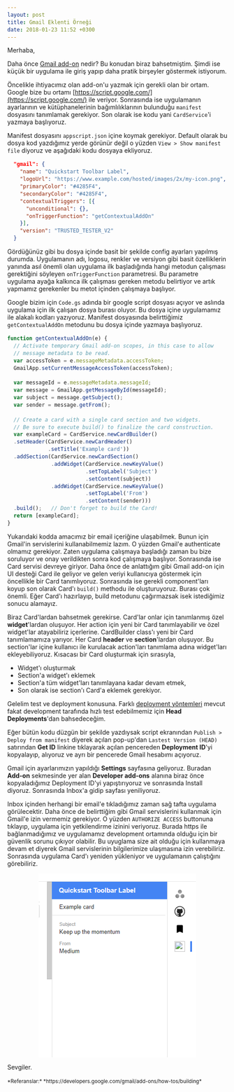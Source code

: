 ```yaml
---
layout: post
title: Gmail Eklenti Örneği
date: 2018-01-23 11:52 +0300
---
```


Merhaba,

Daha önce [Gmail add-on](http://enderahmetyurt.com/2018/01/09/gmail-e-eklenti-yazmak.html) nedir? Bu konudan biraz bahsetmiştim. Şimdi ise küçük bir uygulama ile giriş yapıp daha pratik birşeyler göstermek istiyorum.

Öncelikle ihtiyacımız olan add-on'u yazmak için gerekli olan bir ortam. Google bize bu ortamı [https://script.google.com/](https://script.google.com/) ile veriyor. Sonrasında ise uygulamanın ayarlarının ve kütüphanelerinin bağımlılıklarının bulunduğu ```manifest``` dosyasını tanımlamak gerekiyor. Son olarak ise kodu yani ```CardService```'i yazmaya başlıyoruz.

Manifest dosyasını ```appscript.json``` içine koymak gerekiyor. Default olarak bu dosya kod yazdığımız yerde görünür değil o yüzden ```View > Show manifest file``` diyoruz ve aşağıdaki kodu dosyaya ekliyoruz.

```json
  "gmail": {
    "name": "Quickstart Toolbar Label",
    "logoUrl": "https://www.example.com/hosted/images/2x/my-icon.png",
    "primaryColor": "#4285F4",
    "secondaryColor": "#4285F4",
    "contextualTriggers": [{
      "unconditional": {},
      "onTriggerFunction": "getContextualAddOn"
    }],
    "version": "TRUSTED_TESTER_V2"
  }
```

Gördüğünüz gibi bu dosya içinde basit bir şekilde config ayarları yapılmış durumda. Uygulamanın adı, logosu, renkler ve versiyon gibi basit özelliklerin yanında asıl önemli olan uygulama ilk başladığında hangi metodun çalışması gerektiğini söyleyen ```onTriggerFunction``` parametresi. Bu parametre uygulama ayağa kalkınca ilk çalışması gereken metodu belirtiyor ve artık yapmamız gerekenler bu metot içinden çalışmaya başlıyor.

Google bizim için ```Code.gs``` adında bir google script dosyası açıyor ve aslında uygulama için ilk çalışan dosya burası oluyor. Bu dosya içine uygulamamız ile alakalı kodları yazıyoruz. Manifest dosyasında belirttiğimiz ```getContextualAddOn``` metodunu bu dosya içinde yazmaya başlıyoruz.

```js
function getContextualAddOn(e) {
  // Activate temporary Gmail add-on scopes, in this case to allow
  // message metadata to be read.
  var accessToken = e.messageMetadata.accessToken;
  GmailApp.setCurrentMessageAccessToken(accessToken);
  
  var messageId = e.messageMetadata.messageId;
  var message = GmailApp.getMessageById(messageId);
  var subject = message.getSubject();
  var sender = message.getFrom();
  
  // Create a card with a single card section and two widgets.
  // Be sure to execute build() to finalize the card construction.
  var exampleCard = CardService.newCardBuilder()
  .setHeader(CardService.newCardHeader()
             .setTitle('Example card'))
  .addSection(CardService.newCardSection()
              .addWidget(CardService.newKeyValue()
                         .setTopLabel('Subject')
                         .setContent(subject))
              .addWidget(CardService.newKeyValue()
                         .setTopLabel('From')
                         .setContent(sender)))
  .build();   // Don't forget to build the Card!
  return [exampleCard];
}
```

Yukarıdaki kodda amacımız bir email içeriğine ulaşabilmek. Bunun için Gmail'in servislerini kullanabilmemiz lazım. O yüzden Gmail'e authenticate olmamız gerekiyor. Zaten uygulama çalışmaya başladığı zaman bu bize soruluyor ve onay verildikten sonra kod çalışmaya başlıyor. Sonrasında ise Card servisi devreye giriyor. Daha önce de anlattığım gibi Gmail add-on için UI desteği Card ile geliyor ve gelen veriyi kullanıcıya göstermek için öncellikle bir Card tanımlıyoruz. Sonrasında ise gerekli component'ları koyup son olarak Card'ı ```build()``` methodu ile oluşturuyoruz. Burası çok önemli. Eğer Card'ı hazırlayıp, build metodunu çağırmazsak isek istediğimiz sonucu alamayız.

Biraz Card'lardan bahsetmek gerekirse. Card'lar onlar için tanımlanmış özel **widget**'lardan oluşuyor. Her action için yeni bir Card tanımlayabilir ve özel widget'lar atayabiliriz içerlerine. CardBuilder class'ı yeni bir Card tanımlamamıza yarıyor. Her Card **header** ve **section**'lardan oluşuyor. Bu section'lar içine kullanıcı ile kurulacak action'ları tanımlama adına widget'ları ekleyebiliyoruz. Kısacası bir Card oluşturmak için sırasıyla,

* Widget'ı oluşturmak
* Section'a widget'ı eklemek
* Section'a tüm widget'ları tanımlayana kadar devam etmek,
* Son olarak ise section'ı Card'a eklemek gerekiyor.

Gelelim test ve deployment konusuna. Farklı [deployment yöntemleri](https://developers.google.com/apps-script/concepts/deployments) mevcut fakat development tarafında hızlı test edebilmemiz için **Head Deployments**'dan bahsedeceğim.

Eğer bütün kodu düzgün bir şekilde yazdıysak script ekranından ```Publish > Deploy from manifest``` diyerek açılan pop-up'dan ```Lastest Version (HEAD)``` satırından **Get ID** linkine tıklayarak açılan pencereden **Deployment ID**'yi kopyalayıp, alıyoruz ve ayrı bir pencerede Gmail hesabımı açıyoruz.

Gmail için ayarlarımızın yapıldığı **Settings** sayfasına geliyoruz. Buradan **Add-on** sekmesinde yer alan **Developer add-ons** alanına biraz önce kopyaladığımız Deployment ID'yi yapıştırıyoruz ve sonrasında Install diyoruz. Sonrasında Inbox'a gidip sayfası yeniliyoruz.

Inbox içinden herhangi bir email'e tıkladığımız zaman sağ tafta uygulama görülecektir. Daha önce de belirttiğim gibi Gmail servislerini kullanmak için Gmail'e izin vermemiz gerekiyor. O yüzden ```AUTHORIZE ACCESS``` buttonuna tıklayıp, uygulama için yetkilendirme izinini veriyoruz. Burada https ile bağlanmadığımız ve uygulamamız development ortamında olduğu için bir güvenlik sorunu çıkıyor olabilir. Bu uyuglama size ait olduğu için kullanmaya devam et diyerek Gmail servislerinin bilgilerimize ulaşmasına izin verebiliriz. Sonrasında uygulama Card'ı yeniden yükleniyor ve uygulamanın çalıştığını görebiliriz.

<div style="display: flex; justify-content: center;"><img src="/public/images/gmail-add-on-ss.png"></div>


Sevgiler.

<small>
*Referanslar:* 
*https://developers.google.com/gmail/add-ons/how-tos/building*
</small>